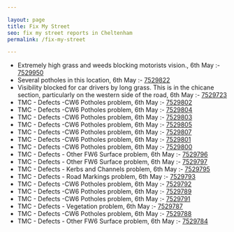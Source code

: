 ```yaml
---

layout: page
title: Fix My Street
seo: fix my street reports in Cheltenham
permalink: /fix-my-street

---
```


<!-- fix_marker starts -->

- Extremely high grass and weeds blocking motorists vision., 6th May :- [7529950](https://www.fixmystreet.com/report/7529950)
- Several potholes in this location, 6th May :- [7529822](https://www.fixmystreet.com/report/7529822)
- Visibility blocked for car drivers by long grass. This is in the chicane section, particularly on the western side of the road, 6th May :- [7529723](https://www.fixmystreet.com/report/7529723)
- TMC - Defects -CW6 Potholes  problem, 6th May :- [7529802](https://www.fixmystreet.com/report/7529802)
- TMC - Defects -CW6 Potholes  problem, 6th May :- [7529804](https://www.fixmystreet.com/report/7529804)
- TMC - Defects -CW6 Potholes  problem, 6th May :- [7529803](https://www.fixmystreet.com/report/7529803)
- TMC - Defects -CW6 Potholes  problem, 6th May :- [7529805](https://www.fixmystreet.com/report/7529805)
- TMC - Defects -CW6 Potholes  problem, 6th May :- [7529807](https://www.fixmystreet.com/report/7529807)
- TMC - Defects -CW6 Potholes  problem, 6th May :- [7529801](https://www.fixmystreet.com/report/7529801)
- TMC - Defects -CW6 Potholes  problem, 6th May :- [7529800](https://www.fixmystreet.com/report/7529800)
- TMC - Defects - Other FW6  Surface problem, 6th May :- [7529796](https://www.fixmystreet.com/report/7529796)
- TMC - Defects - Other FW6  Surface problem, 6th May :- [7529797](https://www.fixmystreet.com/report/7529797)
- TMC - Defects - Kerbs and Channels problem, 6th May :- [7529795](https://www.fixmystreet.com/report/7529795)
- TMC - Defects - Road Markings problem, 6th May :- [7529793](https://www.fixmystreet.com/report/7529793)
- TMC - Defects -CW6 Potholes  problem, 6th May :- [7529792](https://www.fixmystreet.com/report/7529792)
- TMC - Defects -CW6 Potholes  problem, 6th May :- [7529789](https://www.fixmystreet.com/report/7529789)
- TMC - Defects -CW6 Potholes  problem, 6th May :- [7529791](https://www.fixmystreet.com/report/7529791)
- TMC - Defects - Vegetation problem, 6th May :- [7529787](https://www.fixmystreet.com/report/7529787)
- TMC - Defects -CW6 Potholes  problem, 6th May :- [7529788](https://www.fixmystreet.com/report/7529788)
- TMC - Defects - Other FW6  Surface problem, 6th May :- [7529784](https://www.fixmystreet.com/report/7529784)

<!-- fix_marker ends -->